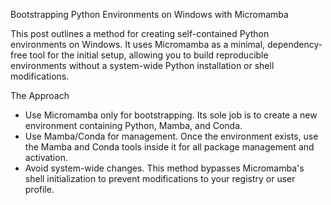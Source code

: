 Bootstrapping Python Environments on Windows with Micromamba

This post outlines a method for creating self-contained Python environments on Windows. It uses Micromamba as a minimal, dependency-free tool for the initial setup, allowing you to build reproducible environments without a system-wide Python installation or shell modifications.

The Approach
- Use Micromamba only for bootstrapping. Its sole job is to create a new environment containing Python, Mamba, and Conda.
- Use Mamba/Conda for management. Once the environment exists, use the Mamba and Conda tools inside it for all package management and activation.
- Avoid system-wide changes. This method bypasses Micromamba's shell initialization to prevent modifications to your registry or user profile.
